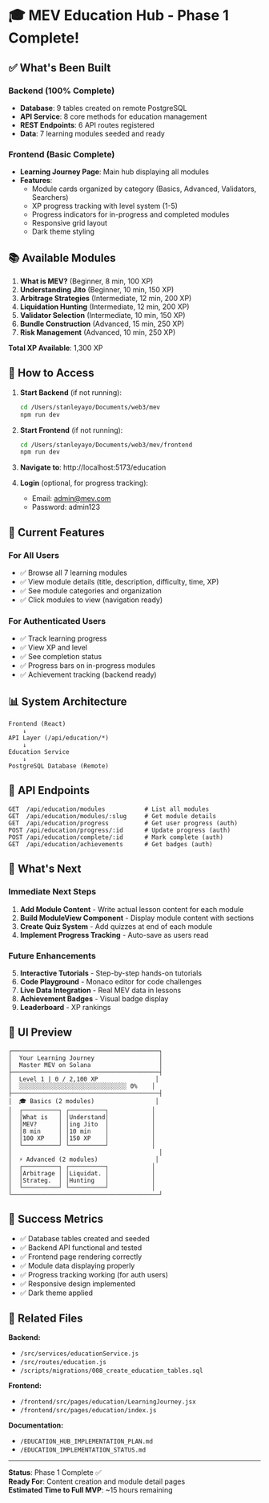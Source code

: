 # 🎓 MEV Education Hub - Phase 1 Complete!

## ✅ What's Been Built

### Backend (100% Complete)
- **Database**: 9 tables created on remote PostgreSQL
- **API Service**: 8 core methods for education management
- **REST Endpoints**: 6 API routes registered
- **Data**: 7 learning modules seeded and ready

### Frontend (Basic Complete)
- **Learning Journey Page**: Main hub displaying all modules
- **Features**:
  - Module cards organized by category (Basics, Advanced, Validators, Searchers)
  - XP progress tracking with level system (1-5)
  - Progress indicators for in-progress and completed modules
  - Responsive grid layout
  - Dark theme styling

## 📚 Available Modules

1. **What is MEV?** (Beginner, 8 min, 100 XP)
2. **Understanding Jito** (Beginner, 10 min, 150 XP)
3. **Arbitrage Strategies** (Intermediate, 12 min, 200 XP)
4. **Liquidation Hunting** (Intermediate, 12 min, 200 XP)
5. **Validator Selection** (Intermediate, 10 min, 150 XP)
6. **Bundle Construction** (Advanced, 15 min, 250 XP)
7. **Risk Management** (Advanced, 10 min, 250 XP)

**Total XP Available**: 1,300 XP

## 🚀 How to Access

1. **Start Backend** (if not running):
   ```bash
   cd /Users/stanleyayo/Documents/web3/mev
   npm run dev
   ```

2. **Start Frontend** (if not running):
   ```bash
   cd /Users/stanleyayo/Documents/web3/mev/frontend
   npm run dev
   ```

3. **Navigate to**: http://localhost:5173/education

4. **Login** (optional, for progress tracking):
   - Email: admin@mev.com
   - Password: admin123

## 🎯 Current Features

### For All Users
- ✅ Browse all 7 learning modules
- ✅ View module details (title, description, difficulty, time, XP)
- ✅ See module categories and organization
- ✅ Click modules to view (navigation ready)

### For Authenticated Users
- ✅ Track learning progress
- ✅ View XP and level
- ✅ See completion status
- ✅ Progress bars on in-progress modules
- ✅ Achievement tracking (backend ready)

## 📊 System Architecture

```
Frontend (React)
    ↓
API Layer (/api/education/*)
    ↓
Education Service
    ↓
PostgreSQL Database (Remote)
```

## 🔧 API Endpoints

```
GET  /api/education/modules           # List all modules
GET  /api/education/modules/:slug     # Get module details
GET  /api/education/progress          # Get user progress (auth)
POST /api/education/progress/:id      # Update progress (auth)
POST /api/education/complete/:id      # Mark complete (auth)
GET  /api/education/achievements      # Get badges (auth)
```

## 📝 What's Next

### Immediate Next Steps
1. **Add Module Content** - Write actual lesson content for each module
2. **Build ModuleView Component** - Display module content with sections
3. **Create Quiz System** - Add quizzes at end of each module
4. **Implement Progress Tracking** - Auto-save as users read

### Future Enhancements
5. **Interactive Tutorials** - Step-by-step hands-on tutorials
6. **Code Playground** - Monaco editor for code challenges
7. **Live Data Integration** - Real MEV data in lessons
8. **Achievement Badges** - Visual badge display
9. **Leaderboard** - XP rankings

## 🎨 UI Preview

```
┌─────────────────────────────────────────┐
│  Your Learning Journey                  │
│  Master MEV on Solana                   │
├─────────────────────────────────────────┤
│  Level 1 | 0 / 2,100 XP                │
│  ░░░░░░░░░░░░░░░░░░░░░░░░░░░░░░ 0%    │
├─────────────────────────────────────────┤
│  🎓 Basics (2 modules)                 │
│  ┌──────────┐ ┌──────────┐            │
│  │What is   │ │Understand│            │
│  │MEV?      │ │ing Jito  │            │
│  │8 min     │ │10 min    │            │
│  │100 XP    │ │150 XP    │            │
│  └──────────┘ └──────────┘            │
│                                         │
│  ⚡ Advanced (2 modules)                │
│  ┌──────────┐ ┌──────────┐            │
│  │Arbitrage │ │Liquidat. │            │
│  │Strateg.  │ │Hunting   │            │
│  └──────────┘ └──────────┘            │
└─────────────────────────────────────────┘
```

## 🎉 Success Metrics

- ✅ Database tables created and seeded
- ✅ Backend API functional and tested
- ✅ Frontend page rendering correctly
- ✅ Module data displaying properly
- ✅ Progress tracking working (for auth users)
- ✅ Responsive design implemented
- ✅ Dark theme applied

## 🔗 Related Files

**Backend:**
- `/src/services/educationService.js`
- `/src/routes/education.js`
- `/scripts/migrations/008_create_education_tables.sql`

**Frontend:**
- `/frontend/src/pages/education/LearningJourney.jsx`
- `/frontend/src/pages/education/index.js`

**Documentation:**
- `/EDUCATION_HUB_IMPLEMENTATION_PLAN.md`
- `/EDUCATION_IMPLEMENTATION_STATUS.md`

---

**Status**: Phase 1 Complete ✅  
**Ready For**: Content creation and module detail pages  
**Estimated Time to Full MVP**: ~15 hours remaining
